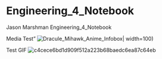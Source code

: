 # Engineering_4_Notebook
Jason Marshman Engineering_4_Notebook

Media Test”
![Dracule_Mihawk_Anime_Infobox](https://user-images.githubusercontent.com/71345217/188210170-84bd73ea-210a-4d49-8838-17b8912ee379.png)| width=100)

Test GIF
![c4cece6bd1d909f512a223b68baedc6ea87c64eb](https://user-images.githubusercontent.com/71345217/188210377-3ec5dd74-4e9c-487f-93e9-e33537a56ef0.jpeg)

